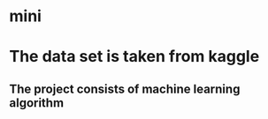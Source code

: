 # mini
<h1>The data set is taken from kaggle</h1>
<h2>The project consists of machine learning algorithm</h2>
